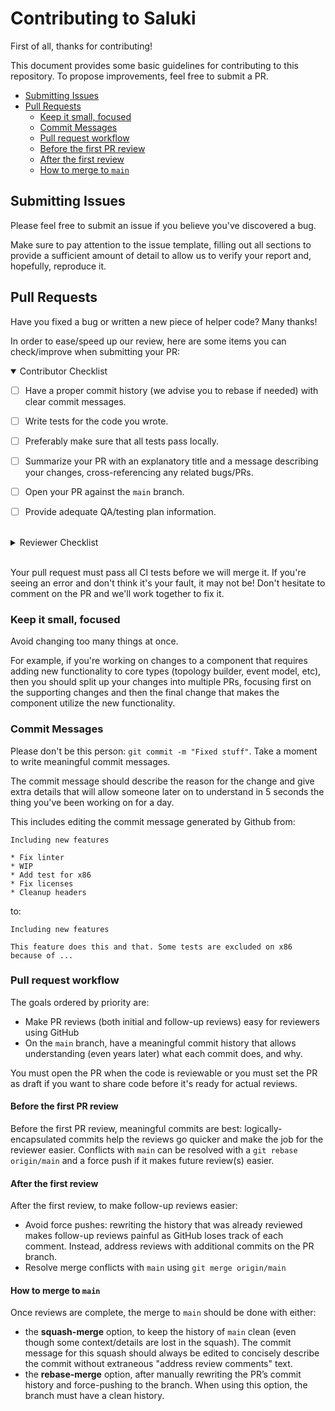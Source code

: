 # Contributing to Saluki

First of all, thanks for contributing!

This document provides some basic guidelines for contributing to this repository. To propose improvements, feel free to submit a PR.

* [Submitting Issues](#submitting-issues)
* [Pull Requests](#pull-requests)
	- [Keep it small, focused](#keep-it-small-focused)
	- [Commit Messages](#commit-messages)
	- [Pull request workflow](#pull-request-workflow)
    + [Before the first PR review](#before-the-first-pr-review)
    + [After the first review](#after-the-first-review)
    + [How to merge to `main`](#how-to-merge-to-main)

## Submitting Issues

Please feel free to submit an issue if you believe you've discovered a bug.

Make sure to pay attention to the issue template, filling out all sections to provide a sufficient amount of detail to
allow us to verify your report and, hopefully, reproduce it.

## Pull Requests

Have you fixed a bug or written a new piece of helper code? Many thanks!

In order to ease/speed up our review, here are some items you can check/improve when submitting your PR:

<details open>
<summary>Contributor Checklist</summary>

- [ ] Have a proper commit history (we advise you to rebase if needed) with clear commit messages.

- [ ] Write tests for the code you wrote.

- [ ] Preferably make sure that all tests pass locally.

- [ ] Summarize your PR with an explanatory title and a message describing your changes, cross-referencing any related bugs/PRs.

- [ ] Open your PR against the `main` branch.

- [ ] Provide adequate QA/testing plan information.

</details>
<br>

<details>
<summary open>Reviewer Checklist</summary>

- [ ] The added code comes with tests.

- [ ] The CI is green, all tests are passing (required or not).

</details>
<br>

Your pull request must pass all CI tests before we will merge it. If you're seeing an error and don't think it's your
fault, it may not be! Don't hesitate to comment on the PR and we'll work together to fix it.

### Keep it small, focused

Avoid changing too many things at once.

For example, if you're working on changes to a component that requires adding new functionality to core types
(topology builder, event model, etc), then you should split up your changes into multiple PRs, focusing first on the
supporting changes and then the final change that makes the component utilize the new functionality.

### Commit Messages

Please don't be this person: `git commit -m "Fixed stuff"`. Take a moment to write meaningful commit messages.

The commit message should describe the reason for the change and give extra details that will allow someone later on to
understand in 5 seconds the thing you've been working on for a day.

This includes editing the commit message generated by Github from:

```
Including new features

* Fix linter
* WIP
* Add test for x86
* Fix licenses
* Cleanup headers
```

to:

```
Including new features

This feature does this and that. Some tests are excluded on x86 because of ...
```

### Pull request workflow

The goals ordered by priority are:

- Make PR reviews (both initial and follow-up reviews) easy for reviewers using GitHub
- On the `main` branch, have a meaningful commit history that allows understanding (even years later) what each commit
  does, and why.

You must open the PR when the code is reviewable or you must set the PR as draft if you want to share code before it's
ready for actual reviews.

#### Before the first PR review

Before the first PR review, meaningful commits are best: logically-encapsulated commits help the reviews go quicker and
make the job for the reviewer easier. Conflicts with `main` can be resolved with a `git rebase origin/main` and a force
push if it makes future review(s) easier.

#### After the first review

After the first review, to make follow-up reviews easier:

- Avoid force pushes: rewriting the history that was already reviewed makes follow-up reviews painful as GitHub loses
  track of each comment. Instead, address reviews with additional commits on the PR branch.
- Resolve merge conflicts with `main` using `git merge origin/main`

#### How to merge to `main`

Once reviews are complete, the merge to `main` should be done with either:

- the **squash-merge** option, to keep the history of `main` clean (even though some context/details are lost in the
  squash). The commit message for this squash should always be edited to concisely describe the commit without
  extraneous "address review comments" text.
- the **rebase-merge** option, after manually rewriting the PR’s commit history and force-pushing to the branch. When using this option, the branch must have a clean history.
